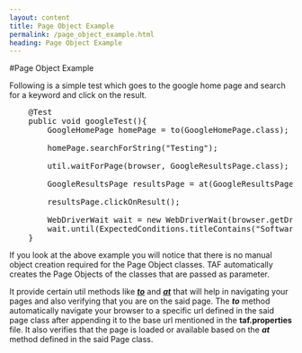 ```yaml
---
layout: content
title: Page Object Example
permalink: /page_object_example.html
heading: Page Object Example
---
```

#Page Object Example

Following is a simple test which goes to the google home page and search for a keyword and click on the result.

<pre class="brush: java;">
	@Test
	public void googleTest(){
		GoogleHomePage homePage = to(GoogleHomePage.class);
		
		homePage.searchForString("Testing");
		
		util.waitForPage(browser, GoogleResultsPage.class);		
		
		GoogleResultsPage resultsPage = at(GoogleResultsPage.class);
		
		resultsPage.clickOnResult();
		
		WebDriverWait wait = new WebDriverWait(browser.getDriver(), 60);
		wait.until(ExpectedConditions.titleContains("Software testing"));
	}
</pre>

If you look at the above example you will notice that there is no manual object creation required for the Page Object classes.
TAF automatically creates the Page Objects of the classes that are passed as parameter. 

It provide certain util methods like [_**to**_]() and [_**at**_]() that will help in navigating your pages and also verifying that you are on the said page. The _**to**_ method automatically navigate your browser to a specific url defined in the said page class after appending it to the base url mentioned in the **taf.properties** file. It also verifies that the page is loaded or available based on the _**at**_ method defined in the said Page class.

